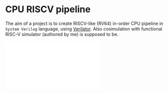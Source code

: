 # CPU RISCV pipeline

The aim of a project is to create RISCV-like (RV64) in-order CPU pipeline in `System Verilog` language, using [Verilator](https://github.com/verilator). Also cosimulation with functional RISC-V simulator (authored by me) is supposed to be.

![CPU RISCV pipeline](docs/RISC-V%20pipeline.pdf)
